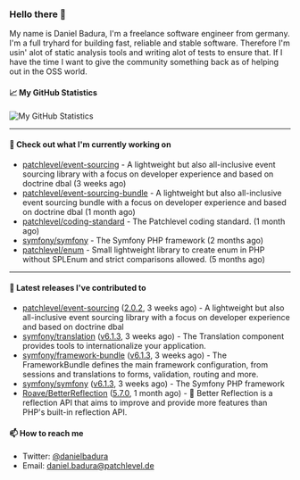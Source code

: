 ### Hello there 👋

My name is Daniel Badura, I'm a freelance software engineer from germany. I'm a full tryhard for building fast, reliable and stable software. 
Therefore I'm usin' alot of static analysis tools and writing alot of tests to ensure that. If I have the time I want to give the community something back as of helping out in the OSS world.

#### 📈 My GitHub Statistics

![My GitHub Statistics](https://github-readme-stats.vercel.app/api?username=DanielBadura&show_icons=true&count_private=true&hide_title=true)

---

#### 👷 Check out what I'm currently working on

- [patchlevel/event-sourcing](https://github.com/patchlevel/event-sourcing) - A lightweight but also all-inclusive event sourcing library with a focus on developer experience and based on doctrine dbal (3 weeks ago)
- [patchlevel/event-sourcing-bundle](https://github.com/patchlevel/event-sourcing-bundle) - A lightweight but also all-inclusive event sourcing bundle with a focus on developer experience and based on doctrine dbal (1 month ago)
- [patchlevel/coding-standard](https://github.com/patchlevel/coding-standard) - The Patchlevel coding standard. (1 month ago)
- [symfony/symfony](https://github.com/symfony/symfony) - The Symfony PHP framework (2 months ago)
- [patchlevel/enum](https://github.com/patchlevel/enum) - Small lightweight library to create enum in PHP without SPLEnum and strict comparisons allowed. (5 months ago)

---

#### 🔭 Latest releases I've contributed to

- [patchlevel/event-sourcing](https://github.com/patchlevel/event-sourcing) ([2.0.2](https://github.com/patchlevel/event-sourcing/releases/tag/2.0.2), 3 weeks ago) - A lightweight but also all-inclusive event sourcing library with a focus on developer experience and based on doctrine dbal
- [symfony/translation](https://github.com/symfony/translation) ([v6.1.3](https://github.com/symfony/translation/releases/tag/v6.1.3), 3 weeks ago) - The Translation component provides tools to internationalize your application.
- [symfony/framework-bundle](https://github.com/symfony/framework-bundle) ([v6.1.3](https://github.com/symfony/framework-bundle/releases/tag/v6.1.3), 3 weeks ago) - The FrameworkBundle defines the main framework configuration, from sessions and translations to forms, validation, routing and more.
- [symfony/symfony](https://github.com/symfony/symfony) ([v6.1.3](https://github.com/symfony/symfony/releases/tag/v6.1.3), 3 weeks ago) - The Symfony PHP framework
- [Roave/BetterReflection](https://github.com/Roave/BetterReflection) ([5.7.0](https://github.com/Roave/BetterReflection/releases/tag/5.7.0), 1 month ago) - :crystal_ball: Better Reflection is a reflection API that aims to improve and provide more features than PHP&#39;s built-in reflection API.

#### 📫 How to reach me

- Twitter: [@danielbadura](https://twitter.com/danielbadura)
- Email: [daniel.badura@patchlevel.de](mailto:daniel.badura@patchlevel.de)
